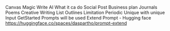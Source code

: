 Canvas Magic Write AI
    What it ca do
        Social Post
        Business plan
        Journals
        Poems
        Creative Writing
        List
        Outlines
    Limitation
        Periodic
        Unique with unique Input
    GetStarted
        Prompts will be used
    Extend Prompt - Hugging face
        https://huggingface.co/spaces/daspartho/prompt-extend
    


    
